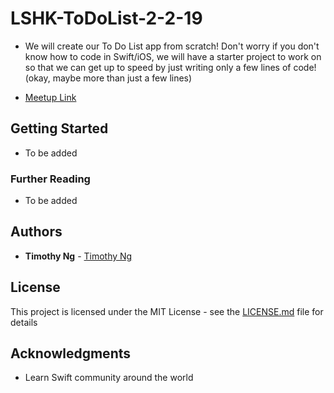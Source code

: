 # LSHK-ToDoList-2-2-19
* We will create our To Do List app from scratch! Don't worry if you don't know how to code in Swift/iOS, we will have a starter project to work on so that we can get up to speed by just writing only a few lines of code!(okay, maybe more than just a few lines)

* [Meetup Link](https://www.meetup.com/Learn-Swift-HK/events/256116526/)

## Getting Started

- To be added

### Further Reading
- To be added


## Authors

* **Timothy Ng** - [Timothy Ng](https://github.com/ncytimothy)

## License

This project is licensed under the MIT License - see the [LICENSE.md](LICENSE.md) file for details

## Acknowledgments

* Learn Swift community around the world



